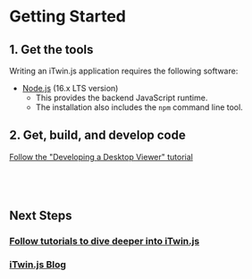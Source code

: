# Getting Started

## 1. Get the tools

Writing an iTwin.js application requires the following software:

- [Node.js](https://nodejs.org) (16.x LTS version)
  - This provides the backend JavaScript runtime.
  - The installation also includes the `npm` command line tool.

## 2. Get, build, and develop code

[Follow the "Developing a Desktop Viewer" tutorial](../learning/tutorials/develop-desktop-viewer.md)

&nbsp;
&nbsp;
---

## Next Steps

### [Follow tutorials to dive deeper into iTwin.js](../learning/tutorials/index.md)

### [iTwin.js Blog](https://medium.com/itwinjs)

<style>
  article#main h3:after {
    display: none;
  }
  blockquote {
    margin-top: 0px;
    margin-bottom: 0px;
  }
  blockquote > p {
    margin-bottom: 6px;
  }
</style>
